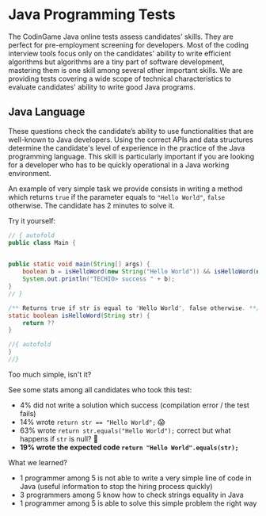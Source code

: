# Java Programming Tests

The CodinGame Java online tests assess candidates' skills. They are perfect for pre-employment screening for developers. Most of the coding interview tools focus only on the candidates' ability to write efficient algorithms but algorithms are a tiny part of software development, mastering them is one skill among several other important skills. We are providing tests covering a wide scope of technical characteristics to evaluate candidates' ability to write good Java programs.

## Java Language
These questions check the candidate’s ability to use functionalities that are well-known to Java developers. Using the correct APIs and data structures determine the candidate's level of experience in the practice of the Java programming language. This skill is particularly important if you are looking for a developer who has to be quickly operational in a Java working environment.

An example of very simple task we provide consists in writing a method which returns `true` if the parameter equals to `"Hello World"`, `false` otherwise. The candidate has 2 minutes to solve it.

Try it yourself:
```java runnable
// { autofold
public class Main {

    
public static void main(String[] args) {
    boolean b = isHelloWord(new String("Hello World")) && isHelloWord(null) && ;
    System.out.println("TECHIO> success " + b);
}
// }

/** Returns true if str is equal to "Hello World", false otherwise. **/
static boolean isHelloWord(String str) {
    return ??
}

//{ autofold
}
//}
```

Too much simple, isn't it?


See some stats among all candidates who took this test:
- 4% did not write a solution which success (compilation error / the test fails)
- 14% wrote `return str == "Hello World";` 😱
- 63% wrote `return str.equals("Hello World");` correct but what happens if `str` is null? 🤔
- **19% wrote the expected code `return "Hello World".equals(str);`**

What we learned? 
- 1 programmer among 5 is not able to write a very simple line of code in Java (useful information to stop the hiring process quickly)
- 3 programmers among 5 know how to check strings equality in Java
- 1 programmer among 5 is able to solve this simple problem the right way


